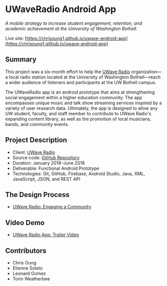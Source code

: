 # UWaveRadio Android App

*A mobile strategy to increase student engagement, retention, and academic achievement at the University of Washington Bothell.*

Live site: [https://chrisoung1.github.io/uwave-android-app](https://chrisoung1.github.io/uwave-android-app)

## Summary

This project was a six-month effort to help the [UWave Radio](uwave.fm) organization—a local radio station located at the University of Washington Bothell—reach a wider audience of listeners and participants at the UW Bothell campus. 

The UWaveRadio app is an android prototype that aims at strengthening social engagement within a higher education community. The app encompasses unique music and talk show streaming services inspired by a variety of user research data. Ultimately, the app is designed to allow any UW student, faculty, and staff member to contribute to UWave Radio's expanding content library, as well as the promotion of local musicians, bands, and community events.


## Project Description

- Client: [UWave Radio](uwave.fm)
- Source code: [GitHub Repository](https://github.com/chrisoung1/uwave-android-app)
- Duration: January 2018–June 2018
- Deliverable: Functional Android Prototype
- Technologies: Git, GitHub, Firebase, Android Studio, Java, XML, JavaScript, JSON, and REST API


## The Design Process

- [UWave Radio: Engaging a Community](https://docs.google.com/presentation/d/e/2PACX-1vRHrR_hMKWqeVFWRrEfHaYBRjDf_sbfruLtcaAzsHJpPPESqksKjv96UF0gfMXvi657U_IflOazLZxi/pub?start=false&loop=false&delayms=3000)


## Video Demo

- [UWave Radio App: Trailer Video](https://www.youtube.com/watch?v=MfDhygftfd4)


## Contributors

- Chris Oung 
- Etienne Sotelo
- Leonard Gomez
- Torin Weatherbee

